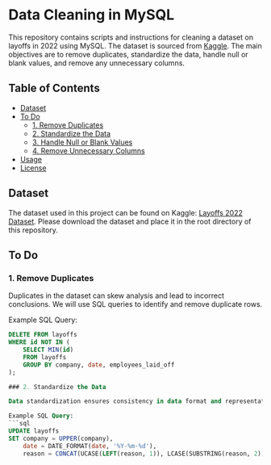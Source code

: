 # Data Cleaning in MySQL

This repository contains scripts and instructions for cleaning a dataset on layoffs in 2022 using MySQL. The dataset is sourced from [Kaggle](https://www.kaggle.com/datasets/swaptr/layoffs-2022). The main objectives are to remove duplicates, standardize the data, handle null or blank values, and remove any unnecessary columns.

## Table of Contents

- [Dataset](#dataset)
- [To Do](#to-do)
  - [1. Remove Duplicates](#1-remove-duplicates)
  - [2. Standardize the Data](#2-standardize-the-data)
  - [3. Handle Null or Blank Values](#3-handle-null-or-blank-values)
  - [4. Remove Unnecessary Columns](#4-remove-unnecessary-columns)
- [Usage](#usage)
- [License](#license)

## Dataset

The dataset used in this project can be found on Kaggle: [Layoffs 2022 Dataset](https://www.kaggle.com/datasets/swaptr/layoffs-2022). Please download the dataset and place it in the root directory of this repository.

## To Do

### 1. Remove Duplicates

Duplicates in the dataset can skew analysis and lead to incorrect conclusions. We will use SQL queries to identify and remove duplicate rows.

Example SQL Query:
```sql
DELETE FROM layoffs
WHERE id NOT IN (
    SELECT MIN(id)
    FROM layoffs
    GROUP BY company, date, employees_laid_off
);

### 2. Standardize the Data

Data standardization ensures consistency in data format and representation across all fields. This step involves converting data into a uniform format where necessary.

Example SQL Query:
```sql
UPDATE layoffs
SET company = UPPER(company),
    date = DATE_FORMAT(date, '%Y-%m-%d'),
    reason = CONCAT(UCASE(LEFT(reason, 1)), LCASE(SUBSTRING(reason, 2)));
